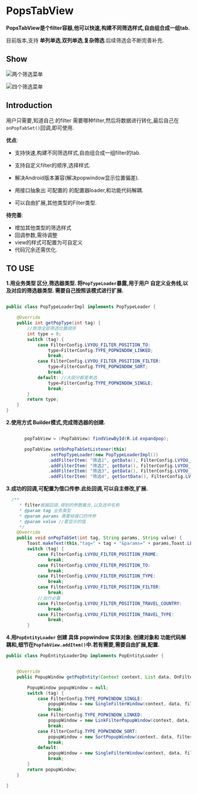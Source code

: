 
PopsTabView
====

**PopsTabView是个filter容器,他可以快速,构建不同筛选样式,自由组合成一组tab.**

目前版本,支持 **单列单选**,**双列单选**,**复杂筛选**.后续筛选会不断完善补充.

Show
-------

![两个筛选菜单](http://img.blog.csdn.net/20170628171403407?watermark/2/text/aHR0cDovL2Jsb2cuY3Nkbi5uZXQvY2NqNjU5/font/5a6L5L2T/fontsize/400/fill/I0JBQkFCMA==/dissolve/70/gravity/SouthEast)

![四个筛选菜单](http://img.blog.csdn.net/20170628171538096?watermark/2/text/aHR0cDovL2Jsb2cuY3Nkbi5uZXQvY2NqNjU5/font/5a6L5L2T/fontsize/400/fill/I0JBQkFCMA==/dissolve/70/gravity/SouthEast)


Introduction
-------

用户只需要,知道自己 的filter 需要哪种filter,然后将数据进行转化,最后自己在`onPopTabSet()`回调,即可使用.


**优点**:


- 支持快速,构建不同筛选样式,自由组合成一组filter的tab.

- 支持自定义filter的顺序,选择样式.
- 解决Android版本兼容(解决popwindow显示位置偏差).
- 用接口抽象出 可配置的 的配置器loader,和功能代码解耦.
- 可以自由扩展,其他类型的Filter类型.

**待完善**:
- 增加其他类型的筛选样式
- 回调参数,需待调整
- view的样式可配置为可自定义
- 代码冗余还需优化.


TO USE
-------

**1.用业务类型 区分,筛选器类型. 将`PopTypeLoader`暴露,用于用户 自定义业务线,以及对应的筛选器类型. 需要自己按照该模式进行扩展.**

```java

public class PopTypeLoaderImpl implements PopTypeLoader {

    @Override
    public int getPopType(int tag) {
        //旅游全部筛选位置顺序
        int type = 0;
        switch (tag) {
            case FilterConfig.LVYOU_FILTER_POSITION_TO:
                type=FilterConfig.TYPE_POPWINDOW_LINKED;
                break;
            case FilterConfig.LVYOU_FILTER_POSITION_FILTER:
                type=FilterConfig.TYPE_POPWINDOW_SORT;
                break;
            default: //大部分都是单选
                type=FilterConfig.TYPE_POPWINDOW_SINGLE;
                break;
        }
        return type;
    }
}

```



**2.使用方式 Builder模式,完成筛选器的创建.**

```java

       popTabView = (PopTabView) findViewById(R.id.expandpop);

       popTabView.setOnPopTabSetListener(this)
                .setPopTypeLoader(new PopTypeLoaderImpl())
                .addFilterItem( "筛选1", getData(), FilterConfig.LVYOU_FILTER_POSITION_FROME)
                .addFilterItem( "筛选2", getData(), FilterConfig.LVYOU_FILTER_POSITION_TO)
                .addFilterItem( "筛选3", getData(), FilterConfig.LVYOU_FILTER_POSITION_TYPE)
                .addFilterItem( "筛选4", getSortData(), FilterConfig.LVYOU_FILTER_POSITION_FILTER);


```
**3.成功的回调,可配置为借口传参.此处回调,可以自主修改,扩展.**

```java
  /**
     * filter根据回调,得到的参数集合,以及选中名称
     * @param tag 业务类型
     * @param params 需要给接口的传参
     * @param value //要显示的值
     */
    @Override
    public void onPopTabSet(int tag, String params, String value) {
        Toast.makeText(this,"tag=" + tag + "&params=" + params,Toast.LENGTH_SHORT).show();
        switch (tag) {
            case FilterConfig.LVYOU_FILTER_POSITION_FROME:
                break;
            case FilterConfig.LVYOU_FILTER_POSITION_TO:
                break;
            case FilterConfig.LVYOU_FILTER_POSITION_TYPE:
                break;
            case FilterConfig.LVYOU_FILTER_POSITION_FILTER:
                break;
            //出行必备
            case FilterConfig.LVYOU_FILTER_POSITION_TRAVEL_COUNTRY:
                break;
            case FilterConfig.LVYOU_FILTER_POSITION_TRAVEL_TYPE:
                break;
        }

```


**4.用`PopEntityLoader` 创建 具体 popwindow 实体对象. 创建对象和 功能代码解耦和,细节在`PopTabView.addItem()`中.若有需要,需要自由扩展,配置.**

```java
public class PopEntityLoaderImp implements PopEntityLoader {


    @Override
    public PopupWindow getPopEntity(Context context, List data, OnFilterSetListener filterSetListener, int tag) {

        PopupWindow popupWindow = null;
        switch (tag) {
            case FilterConfig.TYPE_POPWINDOW_SINGLE:
                popupWindow = new SingleFilterWindow(context, data, filterSetListener, tag);
                break;
            case FilterConfig.TYPE_POPWINDOW_LINKED:
                popupWindow = new LinkFilterPopupWindow(context, data, filterSetListener, tag);
                break;
            case FilterConfig.TYPE_POPWINDOW_SORT:
                popupWindow = new SortPopupWindow(context, data, filterSetListener, tag);
                break;
            default:
                popupWindow = new SingleFilterWindow(context, data, filterSetListener, tag);
                break;
        }
        return popupWindow;
    }

}

```




